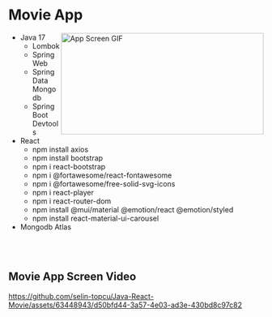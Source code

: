
# Movie App

<img align="right" src="https://github.com/selin-topcu/Java-React-Movie/assets/63448943/ebc78703-e9fc-4522-94e8-4dea3f60f10d" alt="App Screen GIF" width="400" height="200">

- Java 17
  - Lombok
  - Spring Web
  - Spring Data Mongodb
  - Spring Boot Devtools
- React
  - npm install axios
  - npm install bootstrap
  - npm i react-bootstrap
  - npm i @fortawesome/react-fontawesome
  - npm i @fortawesome/free-solid-svg-icons
  - npm i react-player
  - npm i react-router-dom
  - npm install @mui/material @emotion/react @emotion/styled
  - npm install react-material-ui-carousel
- Mongodb Atlas


<br><br>

## Movie App Screen Video
https://github.com/selin-topcu/Java-React-Movie/assets/63448943/d50bfd44-3a57-4e03-ad3e-430bd8c97c82

